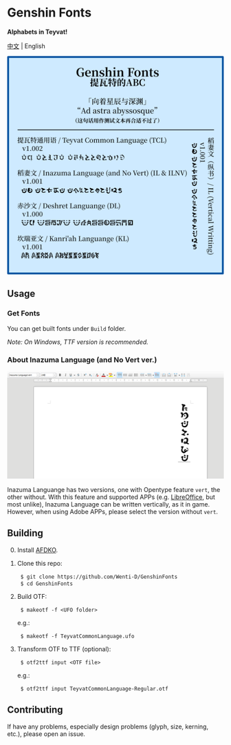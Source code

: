 # Genshin Fonts

**Alphabets in Teyvat!**

[中文](README_CN.md) | English

![Font sample](readme_assets/Examples.svg)

## Usage

### Get Fonts

You can get built fonts under `Build` folder.

*Note: On Windows, TTF version is recommended.*

### About Inazuma Language (and No Vert ver.)

![Inazuma_Vert](readme_assets/Inazuma_Vert.png)

Inazuma Languange has two versions, one with Opentype feature `vert`, the other without. With this feature and supported APPs (e.g. [LibreOffice](https://www.libreoffice.org/), but most unlike), Inazuma Language can be written vertically, as it in game. However, when using Adobe APPs, please select the version without `vert`.

## Building

0. Install [AFDKO](https://github.com/adobe-type-tools/afdko).

1. Clone this repo:

        $ git clone https://github.com/Wenti-D/GenshinFonts
        $ cd GenshinFonts

2. Build OTF:

        $ makeotf -f <UFO folder>

    e.g.:

        $ makeotf -f TeyvatCommonLanguage.ufo

3. Transform OTF to TTF (optional):

        $ otf2ttf input <OTF file>

    e.g.:

        $ otf2ttf input TeyvatCommonLanguage-Regular.otf

## Contributing

If have any problems, especially design problems (glyph, size, kerning, etc.), please open an issue.